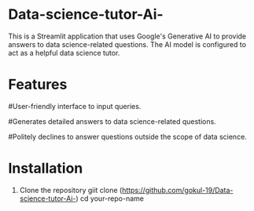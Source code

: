 # Data-science-tutor-Ai-

This is a Streamlit application that uses Google's Generative AI to provide answers to data science-related questions. The AI model is configured to act as a helpful data science tutor.

# Features
#User-friendly interface to input queries.

#Generates detailed answers to data science-related questions.

#Politely declines to answer questions outside the scope of data science.

# Installation

1. Clone the repository
giit clone (https://github.com/gokul-19/Data-science-tutor-Ai-)
cd your-repo-name
